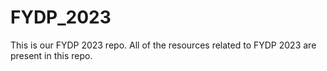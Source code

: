 # FYDP_2023
This is our FYDP 2023 repo. All of the resources related to FYDP 2023 are present in this repo.
